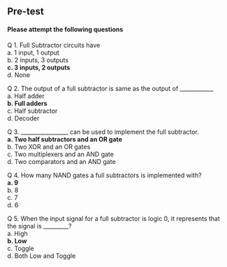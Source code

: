 ## <b> Pre-test</b>
#### Please attempt the following questions

Q 1. Full Subtractor circuits have  
a. 1 input, 1 output   
b. 2 inputs, 3 outputs  
<b>c. 3 inputs, 2 outputs</b>  
d. None  

Q 2. The output of a full subtractor is same as the output of ____________  
a. Half adder  
<b>b. Full adders</b>  
c. Half subtractor  
d. Decoder  

Q 3. _________________ can be used to implement the full subtractor.  
<b>a. Two half subtractors and an OR   gate</b>  
b. Two XOR and an OR gates  
c. Two multiplexers and an AND gate  
d. Two comparators and an AND gate  

Q 4. How many NAND gates a full subtractors is implemented with?  
<b>a. 9</b>  
b. 8  
c. 7  
d. 6  

Q 5. When the input signal for a full subtractor is logic 0, it represents that the signal is _________?  
a. High  
<b>b. Low</b>  
c. Toggle  
d. Both Low and Toggle  
